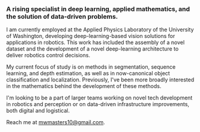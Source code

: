 ### A rising specialist in deep learning, applied mathematics, and the solution of data-driven problems. 

I am currently employed at the Applied Physics Laboratory of the University of Washington, developing deep-learning-based vision solutions for applications in robotics. This work has included the assembly of a novel dataset and the development of a novel deep-learning architecture to deliver robotics control decisions.

My current focus of study is on methods in segmentation, sequence learning, and depth estimation, as well as in now-canonical object classification and localization. Previously, I've been more broadly interested in the mathematics behind the development of these methods.

I'm looking to be a part of larger teams working on novel tech development in robotics and perception or on data-driven infrastructure improvements, both digital and logistical.

Reach me at mwmasters10@gmail.com.
<!--
**MorganMasters/MorganMasters** is a ✨ _special_ ✨ repository because its `README.md` (this file) appears on your GitHub profile.

Here are some ideas to get you started:

- 🔭 I’m currently working on ...
- 🌱 I’m currently learning ...
- 👯 I’m looking to collaborate on ...
- 🤔 I’m looking for help with ...
- 💬 Ask me about ...
- 📫 How to reach me: ...
- 😄 Pronouns: ...
- ⚡ Fun fact: ...
-->

